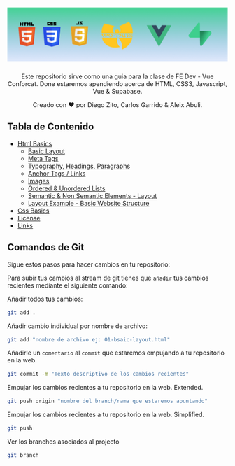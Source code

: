 <h1 align="center">
  <a href="https://github.com/dzc1/ironhack-nov07">
    <img src="./assets/imgs/banner.png" alt="Vue Conforcat Class">
  </a>
</h1>
  <p align="center">
  Este repositorio sirve como una guia para la clase de FE Dev - Vue Conforcat. Done estaremos apendiendo acerca de HTML, CSS3, Javascript, Vue & Supabase.
</p>
 <p align="center" style="font: 16px">
 Creado con ❤️ por Diego Zito, Carlos Garrido & Aleix Abuli.
</p>

## Tabla de Contenido

- [Html Basics](https://github.com/dzc1/ironhack-nov07/tree/main/section-01-html)
  - [Basic Layout](https://github.com/dzc1/ironhack-nov07/blob/main/section-01-html/01-basic-layout.html)
  - [Meta Tags](https://github.com/dzc1/ironhack-nov07/blob/main/section-01-html/02-meta-tags.html)
  - [Typography, Headings, Paragraphs](https://github.com/dzc1/ironhack-nov07/blob/main/section-01-html/03-typography.html)
  - [Anchor Tags / Links](https://github.com/dzc1/ironhack-nov07/blob/main/section-01-html/04-links.html)
  - [Images](https://github.com/dzc1/ironhack-nov07/blob/main/section-01-html/05-images.html)
  - [Ordered & Unordered Lists](https://github.com/dzc1/ironhack-nov07/blob/main/section-01-html/06-list.html)
  - [Semantic & Non Semantic Elements - Layout](https://github.com/dzc1/ironhack-nov07/blob/main/section-01-html/07-layout.html)
  - [Layout Example - Basic Website Structure](https://github.com/dzc1/ironhack-nov07/blob/main/section-01-html/08-layout-example.html)
- [Css Basics](#some-link-here)
- [License](#license)
- [Links](#links)

## Comandos de Git

Sigue estos pasos para hacer cambios en tu repositorio:

Para subir tus cambios al stream de git tienes que `añadir` tus cambios recientes mediante el siguiente comando:

Añadir todos tus cambios:

```bash
git add .
```

Añadir cambio individual por nombre de archivo:

```bash
git add "nombre de archivo ej: 01-bsaic-layout.html"
```

Añadirle un `comentario` al `commit` que estaremos empujando a tu repositorio en la web.

```bash
git commit -m "Texto descriptivo de los cambios recientes"
```

Empujar los cambios recientes a tu repositorio en la web. Extended.

```bash
git push origin "nombre del branch/rama que estaremos apuntando"
```

Empujar los cambios recientes a tu repositorio en la web. Simplified.

```bash
git push
```

Ver los branches asociados al projecto

```bash
git branch
```
